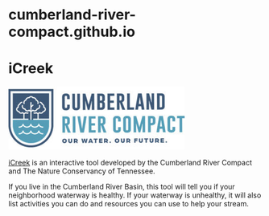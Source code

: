 # cumberland-river-compact.github.io
iCreek
======
![Logo](/assets/logo-350x126.jpg?raw=true)

[iCreek](cumberland-river-compact.github.io) is an interactive tool developed by the Cumberland River Compact and The Nature Conservancy of Tennessee.

If you live in the Cumberland River Basin, this tool will tell you if your neighborhood waterway is healthy. If your waterway is unhealthy, it will also list activities you can do and resources you can use to help your stream.

